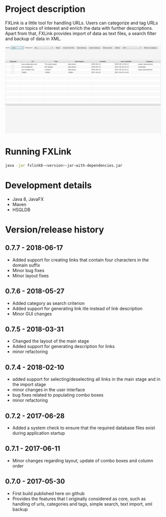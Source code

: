 
# Project description
FXLink is a little tool for handling URLs. Users can categorize and tag URLs based on topics of interest and enrich the data with further descriptions. </br>
Apart from that, FXLink provides import of data as text files, a search filter and backup of data in XML. 

![](/docs/fxlink8.png) 

# Running FXLink
```bash 
java -jar fxlink8-<version>-jar-with-dependencies.jar
```

# Development details

* Java 8, JavaFX
* Maven
* HSQLDB
         
# Version/release history 

## 0.7.7 - 2018-06-17

* Added support for creating links that contain four characters in the domain suffix
* Minor bug fixes
* Minor layout fixes

## 0.7.6 - 2018-05-27

* Added category as search criterion
* Added support for generating link itle instead of link description
* Minor GUI changes

## 0.7.5 - 2018-03-31

* Changed the layout of the main stage
* Added support for generating description for links
* minor refactoring

## 0.7.4 - 2018-02-10

* added support for selecting/deselecting all links in the main stage and in the import stage
* minor changes in the user interface
* bug fixes related to populating combo boxes
* minor refactoring

## 0.7.2 - 2017-06-28

* Added a system check to ensure that the required database files exist during application startup

## 0.7.1 - 2017-06-11

* Minor changes regarding layout, update of combo boxes and column order

## 0.7.0 - 2017-05-30 

* First build published here on github
* Provides the features that I originally considered as core, such as handling of urls, categories and tags, simple search, text import, xml backup

